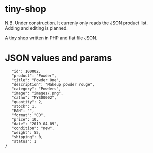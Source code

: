 # tiny-shop

N.B. Under construction. It currenly only reads the JSON product list. Adding and editing is planned.
 
A tiny shop written in PHP and flat file JSON.

# JSON values and params

```{
   "id": 100002,
   "product": "Powder",
   "title": "Powder One",
   "description": "Makeup powder rouge",
   "category": "Powders",
   "image": "images/.png",
   "catno": "MYS00002",
   "quantity": 2,
   "stock": 1,
   "EAN": "",
   "format": "CD",
   "price": 10,
   "date": "2019-04-09",
   "condition": "new",
   "weight": 55,
   "shipping": 0,
   "status": 1
}
```
